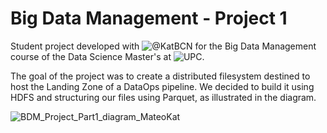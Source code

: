 # Big Data Management - Project 1 

Student project developed with 	![@KatBCN](https://github.com/KatBCN) for the Big Data Management course of the Data Science Master's at ![UPC](https://github.com/UPC). 

The goal of the project was to create a distributed filesystem destined to host the Landing Zone of a DataOps pipeline. We decided to build it using HDFS and structuring our files using Parquet, as illustrated in the diagram.

![BDM_Project_Part1_diagram_MateoKat](https://user-images.githubusercontent.com/91990504/161953922-2086ea3d-b87a-4b13-bd44-ebc96e894b95.png)
